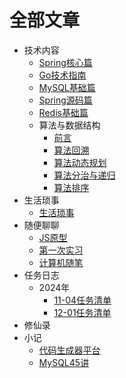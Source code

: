 # 全部文章

- 技术内容
  - [Spring核心篇](01_技术内容/01_Spring全家桶/00_Spring核心篇.md)
  - [Go技术指南](01_技术内容/03_Golang相关/01_Go技术指南.md)
  - [MySQL基础篇](01_技术内容/02_中间件/01_MySQL基础篇.md)
  - [Spring源码篇](01_技术内容/01_Spring全家桶/01_Spring源码篇.md)
  - [Redis基础篇](01_技术内容/02_中间件/02_Redis基础篇.md)
  - 算法与数据结构
    - [前言](01_技术内容/04_算法与数据结构/00_前言.md)
    - [算法回溯](01_技术内容/04_算法与数据结构/01_算法回溯.md)
    - [算法动态规划](01_技术内容/04_算法与数据结构/02_算法动态规划.md)
    - [算法分治与递归](01_技术内容/04_算法与数据结构/03_算法分治与递归.md)
    - [算法排序](01_技术内容/04_算法与数据结构/04_算法排序.md)
- 生活琐事
  - [生活琐事](/blog/02_生活琐事/01_生活琐事)
- 随便聊聊
  - [JS原型](/blog/03_随便聊聊/00_JS原型)
  - [第一次实习](03_随便聊聊/01_第一次实习.md)
  - [计算机随笔](/blog/03_随便聊聊/01_计算机随笔)
- 任务日志
  - 2024年
    - [11-04任务清单](04_在做的事/01_2024年/01_11-04任务清单.md)
    - [12-01任务清单](04_在做的事/01_2024年/02_12-01任务清单.md)
- 修仙录
- 小记
  - [代码生成器平台](05_小记/01_代码生成器平台.md)
  - [MySQL45讲](05_小记/02_MySQL45讲.md)
